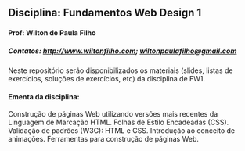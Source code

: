 ## Disciplina: Fundamentos Web Design 1
#### Prof: Wilton de Paula Filho
##### Contatos: http://www.wiltonfilho.com; wiltonpaulafilho@gmail.com


Neste repositório serão disponibilizados os materiais (slides, listas de exercícios, soluções de exercícios, etc) da disciplina de FW1.

#### Ementa da disciplina:
Construção de páginas Web utilizando versões mais recentes da Linguagem de Marcação HTML. Folhas de Estilo
Encadeadas (CSS). Validação de padrões (W3C): HTML e CSS. Introdução ao conceito de animações. Ferramentas para
construção de páginas Web.



